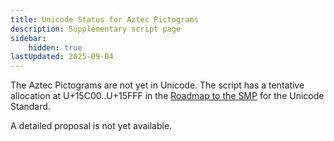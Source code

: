 ```yaml
---
title: Unicode Status for Aztec Pictograms
description: Supplementary script page
sidebar:
    hidden: true
lastUpdated: 2025-09-04
---
```


The Aztec Pictograms are not yet in Unicode. The script has a tentative allocation at U+15C00..U+15FFF in the [Roadmap to the SMP](http://www.unicode.org/roadmaps/smp/) for the Unicode Standard.

[comment]: # (end of intro)

[comment]: # (start of blocks)



[comment]: # (end of blocks)

[comment]: # (start of chars)



[comment]: # (end of chars)

[comment]: # (start of rest)

A detailed proposal is not yet available.
